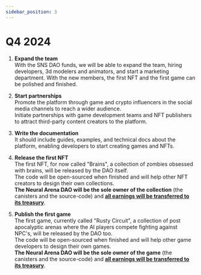 ```yaml
---
sidebar_position: 3
---
```


# Q4 2024
1. **Expand the team**  
With the SNS DAO funds, we will be able to expand the team, hiring developers, 3d modelers and animators, and start a marketing department. With the new members, the first NFT and the first game can be polished and finished.

2. **Start partnerships**  
Promote the platform through game and crypto influencers in the social media channels to reach a wider audience.  
Initiate partnerships with game development teams and NFT publishers to attract third-party content creators to the platform.

3. **Write the documentation**  
It should include guides, examples, and technical docs about the platform, enabling developers to start creating games and NFTs.

4. **Release the first NFT**  
The first NFT, for now called "Brains", a collection of zombies obsessed with brains, will be released by the DAO itself.  
The code will be open-sourced when finished and will help other NFT creators to design their own collections.  
**The Neural Arena DAO will be the sole owner of the collection** (the canisters and the source-code) and <u>**all earnings will be transferred to its treasury**</u>.

5. **Publish the first game**  
The first game, currently called "Rusty Circuit", a collection of post apocalyptic arenas where the AI players compete fighting against NPC's, will be released by the DAO too.  
The code will be open-sourced when finished and will help other game developers to design their own games.  
**The Neural Arena DAO will be the sole owner of the game** (the canisters and the source-code) and <u>**all earnings will be transferred to its treasury**</u>.

